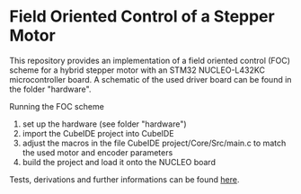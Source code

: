 # Field Oriented Control of a Stepper Motor

This repository provides an implementation of a field oriented control (FOC) scheme for a hybrid stepper motor with an STM32 NUCLEO-L432KC microcontroller board. A schematic of the used driver board can be found in the folder "hardware".

Running the FOC scheme
1. set up the hardware (see folder "hardware")
2. import the CubeIDE project into CubeIDE
3. adjust the macros in the file CubeIDE project/Core/Src/main.c to match the used motor and encoder parameters
4. build the project and load it onto the NUCLEO board

Tests, derivations and further informations can be found [here](https://conrad-gst.github.io/articles/microcontrollerProjects/stepperFOC.html).
